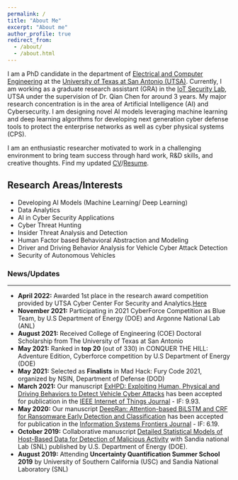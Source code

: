 ```yaml
---
permalink: /
title: "About Me"
excerpt: "About me"
author_profile: true
redirect_from: 
  - /about/
  - /about.html
---
```

I am a PhD candidate in the department of [Electrical and Computer Engineering](https://ceid.utsa.edu/electrical-computer/) at the [University of Texas at San Antonio (UTSA)](http://www.utsa.edu/). Currently, I am working as a graduate research assistant (GRA) in the [IoT Security Lab](https://ceid.utsa.edu/iotsecuritylab/), UTSA under the supervision of Dr. Qian Chen for around 3 years. My major research concentration is in the area of Artificial Intelligence (AI) and Cybersecurity. I am designing novel AI models leveraging machine learning and deep learning algorithms for developing next generation cyber defense tools to protect the enterprise networks as well as cyber physical systems (CPS).

I am an enthusiastic researcher motivated to work in a challenging environment to bring team success through hard work, R&D skills, and creative thoughts. Find my updated [CV](http://krishna0709.github.io/files/CV_Krishna_Roy.pdf)/[Resume](http://krishna0709.github.io/files/Resume_Krishna_Roy.pdf).

## Research Areas/Interests

*	Developing AI Models (Machine Learning/ Deep Learning) 
*	Data Analytics
*	AI in Cyber Security Applications
*	Cyber Threat Hunting
*	Insider Threat Analysis and Detection
*	Human Factor based Behavioral Abstraction and Modeling
*	Driver and Driving Behavior Analysis for Vehicle Cyber Attack Detection
*	Security of Autonomous Vehicles 



### News/Updates
-----------------------------------------
*	<b>April 2022:</b> Awarded 1st place in the research award competition provided by UTSA Cyber Center For Security and Analytics.[Here](https://twitter.com/utsacybercenter/status/1509529216852836356?s=20&t=yUdsgV1Kiag2y5Np6ICFVA)
*	<b>November 2021:</b> Participating in 2021 CyberForce Competition as Blue Team, by U.S Department of Energy (DOE) and Argonne National Lab (ANL) 
* <b>August 2021:</b> Received College of Engineering (COE) Doctoral Scholarship from The University of Texas at San Antonio
*	<b>May 2021:</b> Ranked in <b>top 20</b> (out of 330) in CONQUER THE HILL: Adventure Edition, Cyberforce competition by U.S Department of Energy (DOE)
*	<b>May 2021:</b> Selected as <b>Finalists</b> in Mad Hack: Fury Code 2021, organized by NSIN, Department of Defense (DOD)
*	<b>March 2021:</b> Our manuscript [ExHPD: Exploiting Human, Physical and Driving Behaviors to Detect Vehicle Cyber Attacks](https://ieeexplore.ieee.org/document/9392004) has been accepted for publication in the [IEEE Internet of Things Journal](https://ieee-iotj.org/) - IF: 9.93.
*	<b>May 2020:</b> Our manuscript [DeepRan: Attention-based BiLSTM and CRF for Ransomware Early Detection and Classification](https://link.springer.com/article/10.1007/s10796-020-10017-4) has been accepted for publication in the [Information Systems Frontiers Journal](https://www.springer.com/journal/10796) - IF: 6.19.
*	<b>October 2019:</b> Collaborative manuscript [Detailed Statistical Models of Host-Based Data for Detection of Malicious Activity](https://www.osti.gov/servlets/purl/1570095) with Sandia national Lab (SNL) published by U.S. Department of Energy (DOE).
* <b>August 2019:</b> Attending <b>Uncertainty Quantification Summer School 2019</b> by University of Southern California (USC) and Sandia National Laboratory (SNL)

